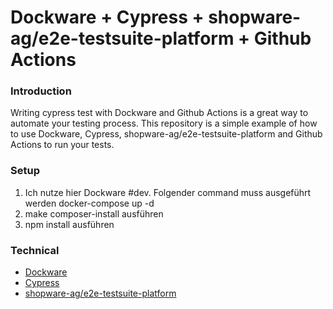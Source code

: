 # Dockware + Cypress + shopware-ag/e2e-testsuite-platform + Github Actions

### Introduction
Writing cypress test with Dockware and Github Actions is a great way to automate your testing process. This repository is a simple example of how to use Dockware, Cypress, shopware-ag/e2e-testsuite-platform and Github Actions to run your tests.


### Setup
1. Ich nutze hier Dockware #dev. Folgender command muss ausgeführt werden docker-compose up -d 
2. make composer-install ausführen
3. npm install ausführen

### Technical
- [Dockware](https://dockware.io/)
- [Cypress](https://www.cypress.io/)
- [shopware-ag/e2e-testsuite-platform](https://www.npmjs.com/package/@shopware-ag/e2e-testsuite-platform)


